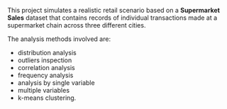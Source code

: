 This project simulates a realistic retail scenario based on a **Supermarket Sales** dataset that contains records of individual transactions made at a supermarket chain across three different cities.

The analysis methods involved are:
- distribution analysis
- outliers inspection
- correlation analysis
- frequency analysis
- analysis by single variable
- multiple variables
- k-means clustering.

